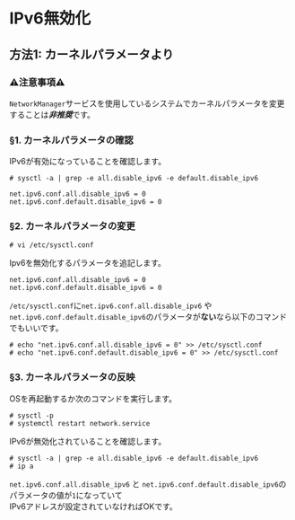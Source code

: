 # IPv6無効化
## 方法1: カーネルパラメータより
### :warning:注意事項:warning:
```NetworkManager```サービスを使用しているシステムでカーネルパラメータを変更することは***非推奨***です。
### §1. カーネルパラメータの確認
IPv6が有効になっていることを確認します。
```
# sysctl -a | grep -e all.disable_ipv6 -e default.disable_ipv6
```
```
net.ipv6.conf.all.disable_ipv6 = 0
net.ipv6.conf.default.disable_ipv6 = 0
```
### §2. カーネルパラメータの変更
```
# vi /etc/sysctl.conf
```
Ipv6を無効化するパラメータを追記します。
```
net.ipv6.conf.all.disable_ipv6 = 0
net.ipv6.conf.default.disable_ipv6 = 0
```
```/etc/sysctl.conf```に```net.ipv6.conf.all.disable_ipv6``` や ```net.ipv6.conf.default.disable_ipv6```のパラメータが**ない**なら以下のコマンドでもいいです。
```
# echo "net.ipv6.conf.all.disable_ipv6 = 0" >> /etc/sysctl.conf
# echo "net.ipv6.conf.default.disable_ipv6 = 0" >> /etc/sysctl.conf
```
### §3. カーネルパラメータの反映
OSを再起動するか次のコマンドを実行します。
```
# sysctl -p
# systemctl restart network.service
```
IPv6が無効化されていることを確認します。
```
# sysctl -a | grep -e all.disable_ipv6 -e default.disable_ipv6
# ip a
```
```net.ipv6.conf.all.disable_ipv6``` と ```net.ipv6.conf.default.disable_ipv6```のパラメータの値が```1```になっていて  
IPv6アドレスが設定されていなければOKです。
